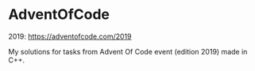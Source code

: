 # AdventOfCode
2019: https://adventofcode.com/2019

My solutions for tasks from Advent Of Code event (edition 2019) made in C++.
